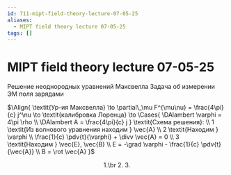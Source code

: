 ```yaml
---
id: 711-mipt-field-theory-lecture-07-05-25
aliases:
  - MIPT field theory lecture 07-05-25
tags: []
---
```


# MIPT field theory lecture 07-05-25

Решение неоднородных уравнений Максвелла
Задача об измерении ЭМ поля зарядами

$\Align{
\textit{Ур-ия Максвелла}
\to
\partial\_\mu F^{\mu\nu} = \frac{4\pi}{c} j^\nu
\to \textit{калибровка Лоренца} \to
\Cases{
\DAlambert \varphi = 4\pi \rho \\
\DAlambert A = \frac{4\pi}{c} j
}
\textit{Схема решения}: \\
1 \textit{Из волнового уравнения находим } \vec{A} \\
2 \textit{Находим } \varphi \\
\frac{1}{c} \pdv{t}{\varphi} + \divv \vec{A} = 0 \\
3 \textit{Находим } \vec{E}, \vec{B} \\
E = -\grad \varphi - \frac{1}{c} \pdv{t}{\vec{A}} \\
B = \rot \vec{A}
}$

<center>
    1.\br
    2.
    3.
</center>
